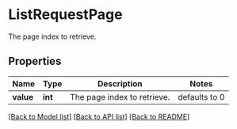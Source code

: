 # ListRequestPage

The page index to retrieve.

## Properties
Name | Type | Description | Notes
------------ | ------------- | ------------- | -------------
**value** | **int** | The page index to retrieve. | defaults to 0

[[Back to Model list]](../README.md#documentation-for-models) [[Back to API list]](../README.md#documentation-for-api-endpoints) [[Back to README]](../README.md)



